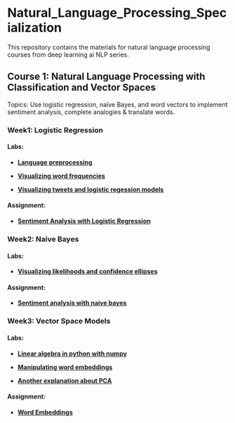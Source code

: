 # Natural_Language_Processing_Specialization
This repository contains the materials for natural language processing courses from deep learning ai NLP series.

## Course 1: Natural Language Processing with Classification and Vector Spaces 
Topics: Use logistic regression, naïve Bayes, and word vectors to implement sentiment analysis, complete analogies & translate words.

### Week1: Logistic Regression

#### Labs:
* [**Language preprocessing**](http://htmlpreview.github.io/?https://github.com/cl3080/Natural_Language_Processing_Specialization/blob/main/NLP_with_Classification_and_Vectr_Spaces/Week1_SentimentAnalysiswithLogisticRegression/NLP_C1_W1_lecture_nb_01.html)  

* [**Visualizing word frequencies**](http://htmlpreview.github.io/?https://github.com/cl3080/Natural_Language_Processing_Specialization/blob/main/NLP_with_Classification_and_Vectr_Spaces/Week1_SentimentAnalysiswithLogisticRegression/NLP_C1_W1_lecture_nb_02.html) 

* [**Visualizing tweets and logistic regession models**](http://htmlpreview.github.io/?https://github.com/cl3080/Natural_Language_Processing_Specialization/blob/main/NLP_with_Classification_and_Vectr_Spaces/Week1_SentimentAnalysiswithLogisticRegression/NLP_C1_W1_lecture_nb_03.html)  

#### Assignment:
* [**Sentiment Analysis with Logistic Regression**](http://htmlpreview.github.io/?https://github.com/cl3080/Natural_Language_Processing_Specialization/blob/main/NLP_with_Classification_and_Vectr_Spaces/Week1_SentimentAnalysiswithLogisticRegression/C1_W1_Assignment.html)  


### Week2: Naive Bayes

#### Labs:
* [**Visualizing likelihoods and confidence ellipses**](http://htmlpreview.github.io/?https://github.com/cl3080/Natural_Language_Processing_Specialization/blob/main/NLP_with_Classification_and_Vectr_Spaces/Week2_SentimentAnalysiswithNaiveBayes/NLP_C1_W2_lecture_nb_01.html)  

#### Assignment:
* [**Sentiment analysis with naive bayes**](http://htmlpreview.github.io/?https://github.com/cl3080/Natural_Language_Processing_Specialization/blob/main/NLP_with_Classification_and_Vectr_Spaces/Week2_SentimentAnalysiswithNaiveBayes/C1_W2_Assignment.html)  

### Week3: Vector Space Models

#### Labs:
* [**Linear algebra in python with numpy**](http://htmlpreview.github.io/?https://github.com/cl3080/Natural_Language_Processing_Specialization/blob/main/NLP_with_Classification_and_Vectr_Spaces/Week3_VectorSpaceModels/NLP_C1_W3_lecture_nb_01.html)  

* [**Manipulating word embeddings**](http://htmlpreview.github.io/?https://github.com/cl3080/Natural_Language_Processing_Specialization/blob/main/NLP_with_Classification_and_Vectr_Spaces/Week3_VectorSpaceModels/NLP_C1_W3_lecture_nb_02.html)  

* [**Another explanation about PCA**](http://htmlpreview.github.io/?https://github.com/cl3080/Natural_Language_Processing_Specialization/blob/main/NLP_with_Classification_and_Vectr_Spaces/Week3_VectorSpaceModels/NLP_C1_W3_lecture_nb_03.html)  

#### Assignment:
* [**Word Embeddings**](http://htmlpreview.github.io/?https://github.com/cl3080/Natural_Language_Processing_Specialization/blob/main/NLP_with_Classification_and_Vectr_Spaces/Week3_VectorSpaceModels/C1_W3_Assignment.html)  

